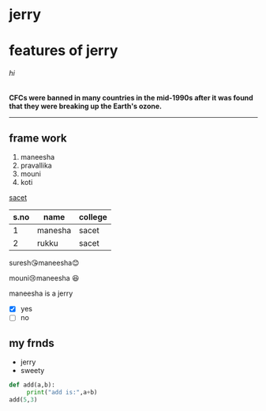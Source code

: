 # jerry
# features of jerry
###### hi
**CFCs were banned in many countries in the mid-1990s after it was found that they were breaking up the Earth's ozone.**
____
## frame work
1. maneesha
2. pravallika
3. mouni
4. koti

[sacet](http://sacet.ac.in)

s.no | name | college
-----|------|--------
1|manesha|sacet
2|rukku|sacet

suresh:kissing_heart:maneesha:blush:

mouni:cry:maneesha :satisfied:

maneesha is a jerry

- [x] yes
- [ ] no

## my frnds
- jerry
- sweety

~~~~python
def add(a,b):
     print("add is:",a+b)
add(5,3)

